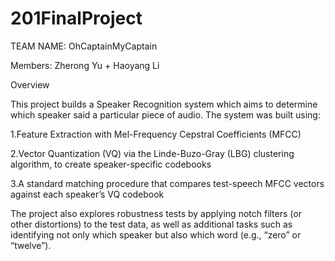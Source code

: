 # 201FinalProject

TEAM NAME: OhCaptainMyCaptain

Members: Zherong Yu + Haoyang Li

Overview

This project builds a Speaker Recognition system which aims to determine which speaker said a particular piece of audio. 
The system was built using:

1.Feature Extraction with Mel-Frequency Cepstral Coefficients (MFCC)

2.Vector Quantization (VQ) via the Linde-Buzo-Gray (LBG) clustering algorithm, to create speaker-specific codebooks

3.A standard matching procedure that compares test-speech MFCC vectors against each speaker’s VQ codebook

The project also explores robustness tests by applying notch filters (or other distortions) to the test data, as well as additional tasks such as identifying not only which speaker but also which word (e.g., “zero” or “twelve”).



